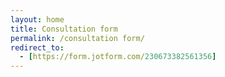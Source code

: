```yaml
---
layout: home
title: Consultation form
permalink: /consultation form/
redirect_to:
  - [https://form.jotform.com/230673382561356]
---
```


